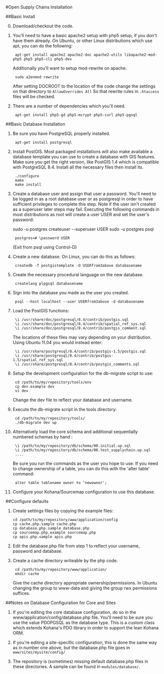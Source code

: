 #Open Supply Chains Installation

##Basic Install

0. Download/checkout the code.

1. You'll need to have a basic apache2 setup with php5 setup, if you don't have them already. On Ubuntu, or other Linux distributions which use apt, you can do the following:
	
		apt-get install apache2 apache2-doc apache2-utils libapache2-mod-php5 php5 php5-cli php5-dev

	Additionally you'll want to setup mod-rewrite on apache.
	
		sudo a2enmod rewrite 
		
	After setting DOCROOT to the location of the code change the settings on that directory to `AllowOverrides All` So that rewrite rules in `.htaccess` files will be checked.
	
2. There are a number of dependencies which you'll need. 

		apt-get install php5-gd php5-mcrypt php5-curl php5-pgsql 	
	
##Basic Database Installation

1. Be sure you have PostgreSQL properly installed.  
		
		apt-get install postgresql

2. Install PostGIS.  Most packaged installations will also make available a database template you can use to create a database with GIS features. Make sure you get the right version, like PostGIS 1.4 which is compatible with PostgreSQL 8.4. Install all the necessary files then install its.  
	
		./configure
		make
		make install

3. Create a database user and assign that user a password.  You'll need to be logged in as a root database user or as postgresql in order to have sufficient privileges to complete this step.  Note if the user isn't created as a superuser later steps may fail.  Executing the following commands in most distributions as root will create a user USER and set the user's password:

	sudo -u postgres createuser --superuser USER
 	sudo -u postgres psql 
   	
		postgres=# \password USER
		
 	(Exit from psql using Control-D)
  

4. Create a new database.  On Linux, you can do this as follows:

        createdb -T postgistemplate -O USERfrom3above databasename

5. Create the necessary procedural language on the new database.

		createlang plpgsql databasename

5. Sign into the database you made as the user you created.

        psql --host localhost --user USERfrom3above -d databasename

6. Load the PostGIS functions:

        \i /usr/share/doc/postgresql/8.4/contrib/postgis.sql
        \i /usr/share/doc/postgresql/8.4/contrib/spatial_ref_sys.sql
		\i /usr/share/doc/postgresql/8.4/contrib/postgis_comment.sql
		
	The locations of these files may vary depending on your distribution.  Using Ubuntu 11.04 you would instead enter:
		  
		\i /usr/share/postgresql/8.4/contrib/postgis-1.5/postgis.sql
		\i /usr/share/postgresql/8.4/contrib/postgis-1.5/spatial_ref_sys.sql
		\i /usr/share/postgresql/8.4/contrib/postgis_comments.sql
		  
7. Setup the development configuration for the db-migrate script to use:

		cd /path/to/my/repository/tools/env
		cp dev.example dev
		vi dev  
		
	Change the dev file to reflect your database and username.

8. Execute the db-migrate script in the tools directory:

		cd /path/to/my/repository/tools/
		./db-migrate dev up
   	
9. Alternatively load the core schema and additional sequentially numbered schemas by hand :

        \i /path/to/my/repository/db/schema/00.initial.up.sql  
     	\i /path/to/my/repository/db/schema/00.test_supplychain.up.sql
        ....

   	Be sure you run the commands as the user you hope to use. If you need to change ownership of a table, you can do this with the 'alter table' command:

		alter table tablename owner to 'newowner';  

10. Configure your Kohana/Sourcemap configuration to use this database.
        

##Configure defaults

1.  Create settings files by copying the example files:

		cd /path/to/my/repository/www/application/config
		cp cache.php.sample cache.php
		cp database.php.sample database.php
		cp sourcemap.php.example sourcemap.php
		cp apis.php.sample apis.php
	
2. Edit the database.php file from step 1 to reflect your username, password and database.

3. Create a cache directory writeable by the php code.

		cd /path/to/my/repository/www/application/
		mkdir cache
	
	Give the cache directory appropriate ownership/permissions.  In Ubuntu changing the group to www-data and giving the group rwx permissions suffices.
	
	
##Notes on Database Configuration for Core and Sites

1. If you're editing the core database configuration, do so in the www/application/config/database.php file. You'll need to be sure you use the value PDOPGSQL as the database type. This is a custom class which extends Kohana's PDO library in order to support the lean Kohana ORM.

2. If you're editing a site-specific configuration, this is done the same way as in number one above, but the database.php file goes in `www/sites/mysite/config/`

3. The repository is (sometimes) missing default database.php files in these directories. A sample can be found in `modules/database/`.